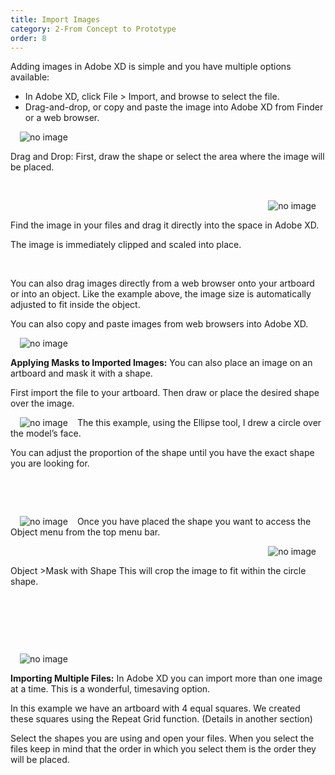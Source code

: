 ```yaml
---
title: Import Images
category: 2-From Concept to Prototype
order: 8
---
```


Adding images in Adobe XD is simple and you have multiple options available:    

- In Adobe XD, click File > Import, and browse to select the file.
- Drag-and-drop, or copy and paste the image into Adobe XD from Finder or a web browser.  

<img style="padding: 0px 15px; float: left" src="https://iwilfried.github.io/Adobe-XD-eBook/images/XD-ImportImage-01.png
" alt="no image"/>

&nbsp;   

Drag and Drop: First, draw the shape or select the area where the image will be placed.  

&nbsp;   


<img style="padding: 0px 15px; float: right" src="https://iwilfried.github.io/Adobe-XD-eBook/images/XD-ImportImage-02.png
" alt="no image"/>  

&nbsp;   

Find the image in your files and drag it directly into the space in Adobe XD.

The image is immediately clipped and scaled into place.   


&nbsp;   


You can also drag images directly from a web browser onto your artboard or into an object. Like the example above, the image size is automatically adjusted to fit inside the object.  

You can also copy and paste images from web browsers into Adobe XD.

<img style="padding: 0px 15px; float: left" src="https://iwilfried.github.io/Adobe-XD-eBook/images/XD-ImportImage-03.png
" alt="no image"/>

  &nbsp;   

**Applying Masks to Imported Images:** You can also place an image on an artboard and mask it with a shape.

First import the file to your artboard. Then draw or place the desired shape over the image.

<img style="padding: 0px 15px; float: left" src="https://iwilfried.github.io/Adobe-XD-eBook/images/XD-ImportImage-04.png
" alt="no image"/>The this example, using the Ellipse tool, I drew a circle over the model’s face. 

You can adjust the proportion of the shape until you have the exact shape you are looking for.  


  &nbsp;   


  &nbsp;   


<img style="padding: 0px 15px; float: left" src="https://iwilfried.github.io/Adobe-XD-eBook/images/XD-ImportImage-05.png
" alt="no image"/>Once you have placed the shape you want to access the Object menu from the top menu bar.  



<img style="padding: 0px 15px; float: right" src="https://iwilfried.github.io/Adobe-XD-eBook/images/XD-ImportImage-06.png
" alt="no image"/>  

&nbsp;   

Object >Mask with Shape 
This will crop the image to fit within the circle shape.  

&nbsp;   


&nbsp;   

&nbsp;  

<img style="padding: 0px 15px; float: left" src="https://iwilfried.github.io/Adobe-XD-eBook/images/XD-ImportImage-07.png" alt="no image"/>  

&nbsp;   

**Importing Multiple Files:** In Adobe XD you can import more than one image at a time. This is a wonderful, timesaving option.

In this example we have an artboard with 4 equal squares. We created these squares using the Repeat Grid function. (Details in another section)

Select the shapes you are using and open your files. When you select the files keep in mind that the order in which you select them is the order they will be placed.
